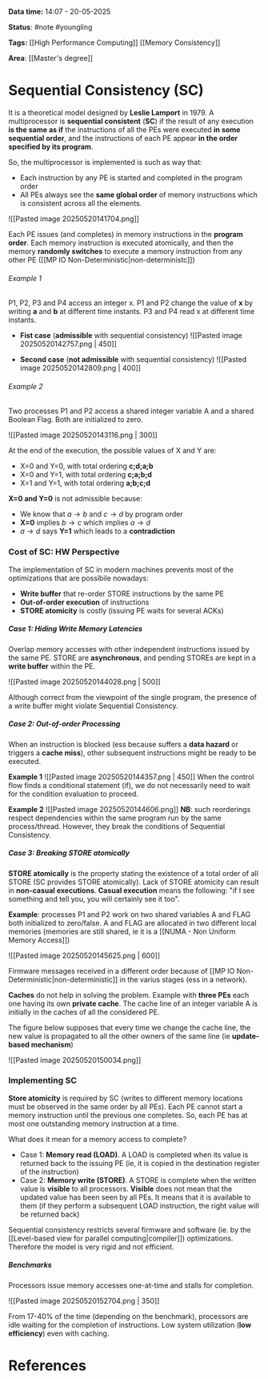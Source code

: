**Data time:** 14:07 - 20-05-2025

**Status**: #note #youngling 

**Tags:** [[High Performance Computing]] [[Memory Consistency]]

**Area**: [[Master's degree]]
# Sequential Consistency (SC)

It is a theoretical model designed by **Leslie Lamport** in 1979. A multiprocessor is **sequential consistent**     (**SC**) if the result of any execution **is the same as if** the instructions of all the PEs were executed **in some sequential order**, and the instructions of each PE appear **in the order specified by its program**.

So, the multiprocessor is implemented is such as way that:
- Each instruction by any PE is started and completed in the program order
- All PEs always see the **same global order** of memory instructions which is consistent across all the elements.

![[Pasted image 20250520141704.png]]

Each PE issues (and completes) in memory instructions in the **program order**. Each memory instruction is executed atomically, and then the memory **randomly switches** to execute a memory instruction from any other PE ([[MP IO Non-Deterministic|non-deterministc]])

###### Example 1
P1, P2, P3 and P4 access an integer x. P1 and P2 change the value of **x** by writing **a** and **b** at different time instants. P3 and P4 read x at different time instants.
- **Fist case** (**admissible** with sequential consistency)
![[Pasted image 20250520142757.png | 450]]

- **Second case** (**not admissible** with sequential consistency)
![[Pasted image 20250520142809.png | 400]]

###### Example 2
Two processes P1 and P2 access a shared integer variable A and a shared Boolean Flag. Both are initialized to zero.

![[Pasted image 20250520143116.png | 300]]

At the end of the execution, the possible values of X and Y are:
- X=0 and Y=0, with total ordering **c;d;a;b**
- X=0 and Y=1, with total ordering **c;a;b;d**
- X=1 and Y=1, with total ordering **a;b;c;d**

**X=0 and Y=0** is not admissible because:
- We know that $a \to b$ and $c \to d$ by program order
- **X=0** implies $b\to c$ which implies $a \to d$
- $a \to d$ says **Y=1** which leads to a **contradiction**
 
### Cost of SC: HW Perspective 
The implementation of SC in modern machines prevents most of the optimizations that are possibile nowadays:
- **Write buffer** that re-order STORE instructions by the same PE
- **Out-of-order execution** of instructions
- **STORE atomicity** is costly (issuing PE waits for several ACKs)

##### Case 1: Hiding Write Memory Latencies
Overlap memory accesses with other independent instructions issued by the same PE. STORE are **asynchronous**, and pending STOREs are kept in a **write buffer** within the PE.

![[Pasted image 20250520144028.png | 500]]

Although correct from the viewpoint of the single program, the presence of a write buffer might violate Sequential Consistency.

##### Case 2: Out-of-order Processing
When an instruction is blocked (ess because suffers a **data hazard** or triggers a **cache miss**), other subsequent instructions might be ready to be executed.

**Example 1**
![[Pasted image 20250520144357.png | 450]]
When the control flow finds a conditional statement (if), we do not necessarily need to wait for the condition evaluation to proceed.

**Example 2**
![[Pasted image 20250520144606.png]]
**NB**: such reorderings respect dependencies within the same program run by the same process/thread. However, they break the conditions of Sequential Consistency.

##### Case 3: Breaking STORE atomically
**STORE atomically** is the property stating the existence of a total order of all STORE (SC provides STORE atomically). Lack of STORE atomicity can result in **non-casual executions**. **Casual execution** means the following: "if I see something and tell you, you will certainly see it too".

**Example**: processes P1 and P2 work on two shared variables A and FLAG both initialized to zero/false. A and FLAG are allocated in two different local memories (memories are still shared, ie it is a [[NUMA - Non Uniform Memory Access]])

![[Pasted image 20250520145625.png | 600]]

Firmware messages received in a different order because of [[MP IO Non-Deterministic|non-deterministic]] in the varius stages (ess in a network).

**Caches** do not help in solving the problem. Example with **three PEs** each one having its own **private cache**. The cache line of an integer variable A is initially in the caches of all the considered PE.

The figure below supposes that every time we change the cache line, the new value is propagated to all the other owners of the same line (ie **update-based mechanism**)

![[Pasted image 20250520150034.png]]

### Implementing SC
**Store atomicity** is required by SC (writes to different memory locations must be observed in the same order by all PEs). Each PE cannot start a memory instruction until the previous one completes. So, each PE has at most one outstanding memory instruction at a time. 

What does it mean for a memory access to complete?
- Case 1: **Memory read (LOAD)**. A LOAD is completed when its value is returned back to the issuing PE (ie, it is copied in the destination register of the instruction)
- Case 2: **Memory write (STORE)**. A STORE is complete when the written value is **visible** to all processors. **Visible** does not mean that the updated value has been seen by all PEs. It means that it is available to them (if they perform a subsequent LOAD instruction, the right value will be returned back)

Sequential consistency restricts several firmware and software (ie. by the [[Level-based view for parallel computing|compiler]]) optimizations. Therefore the model is very rigid and not efficient.

##### Benchmarks
Processors issue memory accesses one-at-time and stalls for completion.

![[Pasted image 20250520152704.png | 350]]

From 17-40% of the time (depending on the benchmark), processors are idle waiting for the completion of instructions. Low system utilization (**low efficiency**) even with caching.
# References